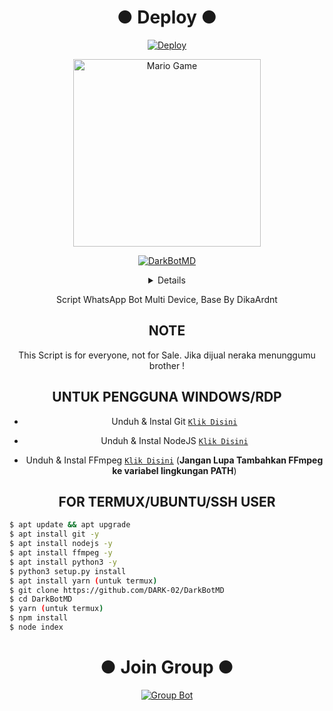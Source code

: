 <div align="center">

# ● Deploy ●
[![Deploy](https://www.herokucdn.com/deploy/button.svg)](https://heroku.com/deploy?template=https://github.com/deepak260901/ECHO-BOT)
</div>
<div align="center">
<img src="https://github.com/TheDudeThatCode/TheDudeThatCode/blob/master/Assets/Developer.gif" alt="Mario Game" width="300" />
<div align="center">
<p align="center">
<a href="#"><img title="DarkBotMD" src="https://img.shields.io/badge/Bot MultiDevice-green?colorA=%23ff0000&colorB=%23017e40&style=for-the-badge"></a>
</p>
<p align="center">
</p>
<p align="center">
</p>
</div>

 <details>
 
</details>
 
Script WhatsApp Bot Multi Device,
Base By DikaArdnt

## NOTE
This Script is for everyone, not for Sale. Jika dijual neraka menunggumu brother !

## UNTUK PENGGUNA WINDOWS/RDP

* Unduh & Instal Git [`Klik Disini`](https://git-scm.com/downloads)

* Unduh & Instal NodeJS [`Klik Disini`](https://nodejs.org/en/download)

* Unduh & Instal FFmpeg [`Klik Disini`](https://ffmpeg.org/download.html) (**Jangan Lupa Tambahkan FFmpeg ke variabel lingkungan PATH**)


## FOR TERMUX/UBUNTU/SSH USER</div>

```bash
$ apt update && apt upgrade
$ apt install git -y
$ apt install nodejs -y
$ apt install ffmpeg -y
$ apt install python3 -y
$ python3 setup.py install
$ apt install yarn (untuk termux)
$ git clone https://github.com/DARK-02/DarkBotMD
$ cd DarkBotMD
$ yarn (untuk termux)
$ npm install
$ node index
```
<div align="center">

# ● Join Group ●
[![Group Bot](https://img.shields.io/badge/WhatsApp%20Group-25D366?style=for-the-badge&logo=whatsapp&logoColor=white)](https://chat.whatsapp.com/GfDPRMb91AD8UXpD2jbJVD)

</div>
